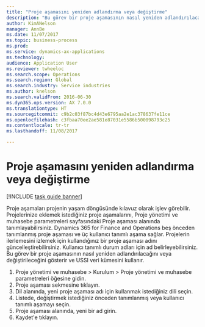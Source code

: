 ```yaml
--- 
title: "Proje aşamasını yeniden adlandırma veya değiştirme"
description: "Bu görev bir proje aşamasının nasıl yeniden adlandırılacağını veya değiştirileceğini gösterir."
author: KimANelson
manager: AnnBe
ms.date: 11/07/2017
ms.topic: business-process
ms.prod: 
ms.service: dynamics-ax-applications
ms.technology: 
audience: Application User
ms.reviewer: twheeloc
ms.search.scope: Operations
ms.search.region: Global
ms.search.industry: Service industries
ms.author: knelson
ms.search.validFrom: 2016-06-30
ms.dyn365.ops.version: AX 7.0.0
ms.translationtype: HT
ms.sourcegitcommit: c9b2c03f87bc4d43e6795aa2e1ac378637fe11ce
ms.openlocfilehash: c3fbaa70ee2ae581e87031e5586b500098793c25
ms.contentlocale: tr-tr
ms.lasthandoff: 11/08/2017

---
```

# <a name="rename-or-modify-a-project-stage"></a>Proje aşamasını yeniden adlandırma veya değiştirme

[!INCLUDE [task guide banner](../../includes/task-guide-banner.md)]

Proje aşamaları projenin yaşam döngüsünde kılavuz olarak işlev görebilir. Projelerinize eklemek istediğiniz proje aşamalarını, Proje yönetimi ve muhasebe parametreleri sayfasındaki Proje aşaması alanında tanımlayabilirsiniz. Dynamics 365 for Finance and Operations beş önceden tanımlanmış proje aşaması ve üç kullanıcı tanımlı aşama sağlar. Projelerin ilerlemesini izlemek için kullandığınız bir proje aşaması adını güncelleştirebilirsiniz. Kullanıcı tanımlı durum adları için ad belirleyebilirsiniz. Bu görev bir proje aşamasının nasıl yeniden adlandırılacağını veya değiştirileceğini gösterir ve USSI veri kümesini kullanır.

1. Proje yönetimi ve muhasebe > Kurulum > Proje yönetimi ve muhasebe parametreleri öğesine gidin.
2. Proje aşaması sekmesine tıklayın.
3. Dil alanında, yeni proje aşaması adı için kullanmak istediğiniz dili seçin.
4. Listede, değiştirmek istediğiniz önceden tanımlanmış veya kullanıcı tanımlı aşamayı seçin. 
5. Proje aşaması alanında, yeni bir ad girin.
6. Kaydet'e tıklayın.

